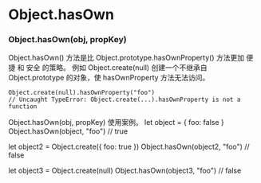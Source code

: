 # Object.hasOwn
### Object.hasOwn(obj, propKey)

Object.hasOwn() 方法是比 Object.prototype.hasOwnProperty() 方法更加 便捷 和 安全 的策略。
例如 Object.create(null) 创建一个不继承自 Object.prototype 的对象，使 hasOwnProperty 方法无法访问。



```
Object.create(null).hasOwnProperty("foo")
// Uncaught TypeError: Object.create(...).hasOwnProperty is not a function
```



Object.hasOwn(obj, propKey) 使用案例。
let object = { foo: false }
Object.hasOwn(object, "foo") // true

let object2 = Object.create({ foo: true })
Object.hasOwn(object2, "foo") // false

let object3 = Object.create(null)
Object.hasOwn(object3, "foo") // false

